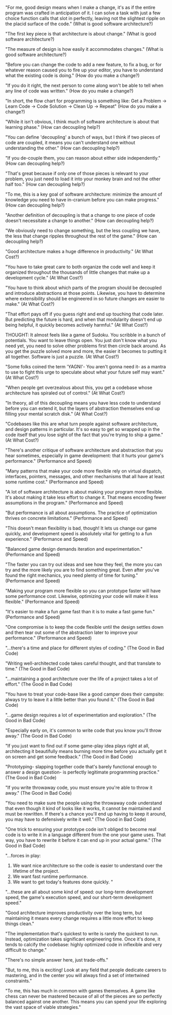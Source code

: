 "For me, good design means when I make a change, it's as if the entire program was crafted in anticipation of it. I can solve a task with just a few choice function calls that slot in perfectly, leaving not the slightest ripple on the placid surface of the code." (What is good software architecture?)

"The first key piece is that architecture is about change." (What is good software architecture?)

"The measure of design is how easily it accommodates changes." (What is good software architecture?)

"Before you can change the code to add a new feature, to fix a bug, or for whatever reason caused you to fire up your editor, you have to understand what the existing code is doing." (How do you make a change?)

"If you do it right, the next person to come along won't be able to tell when any line of code was written." (How do you make a change?)

"In short, the flow chart for programming is something like: 
Get a Problem -> Learn Code -> Code Solution -> Clean Up -> Repeat" (How do you make a change?)

"While it isn't obvious, I think much of software architecture is about that learning phase." (How can decoupling help?)

"You can define 'decoupling' a bunch of ways, but I think if two pieces of code are coupled, it means you can't understand one without understanding the other." (How can decoupling help?)

"If you de-couple them, you can reason about either side independently." (How can decoupling help?)

"That's great because if only one of those pieces is relevant to your problem, you just need to load it into your monkey brain and not the other half too." (How can decoupling help?)

"To me, this is a key goal of software architecture: minimize the amount of knowledge you need to have in-cranium before you can make progress." (How can decoupling help?)

"Another definition of decoupling is that a change to one piece of code doesn't necessitate a change to another." (How can decoupling help?)

"We obviously need to change something, but the less coupling we have, the less that change ripples throughout the rest of the game." (How can decoupling help?)

"Good architecture makes a huge difference in productivity." (At What Cost?)

"You have to take great care to both organize the code well and keep it organized throughout the thousands of little changes that make up a development cycle." (At What Cost?)

"You have to think about which parts of the program should be decoupled and introduce abstractions at those points. Likewise, you have to determine where extensibility should be engineered in so future changes are easier to make." (At What Cost?)

"That effort pays off if you guess right and end up touching that code later. But predicting the future is hard, and when that modularity doesn't end up being helpful, it quickly becomes actively harmful." (At What Cost?)

THOUGHT: It almost feels like a game of Sudoku. You scribble in a bunch of potentials. You want to leave things open. You just don't know what you need yet, you need to solve other problems first then circle back around. As you get the puzzle solved more and more, the easier it becomes to putting it all together. Software is just a puzzle. (At What Cost?)

"Some folks coined the term 'YAGNI'- You aren't gonna need it- as a mantra to use to fight this urge to speculate about what your future self may want." (At What Cost?)

"When people get overzealous about this, you get a codebase whose architecture has spiraled out of control." (At What Cost?)

"In theory, all of this decoupling means you have less code to understand before you can extend it, but the layers of abstraction themselves end up filling your mental scratch disk." (At What Cost?)

"Codebases like this are what turn people against software architecture, and design patterns in particular. It's so easy to get so wrapped up in the code itself that you lose sight of the fact that you're trying to ship a game." (At What Cost?)

"There's another critique of software architecture and abstraction that you hear sometimes, especially in game development: that it hurts your game's performance." (Performance and Speed)

"Many patterns that make your code more flexible rely on virtual dispatch, interfaces, pointers, messages, and other mechanisms that all have at least some runtime cost." (Performance and Speed)

"A lot of software architecture is about making your program more flexible. It's about making it take less effort to change it. That means encoding fewer assumptions in the program." (Performance and Speed)

"But performance is all about assumptions. The practice of optimization thrives on concrete limitations." (Performance and Speed)

"This doesn't mean flexibility is bad, though! It lets us change our game quickly, and development speed is absolutely vital for getting to a fun experience." (Performance and Speed)

"Balanced game design demands iteration and experimentation." (Performance and Speed)

"The faster you can try out ideas and see how they feel, the more you can try and the more likely you are to find something great. Even after you've found the right mechanics, you need plenty of time for tuning." (Performance and Speed)

"Making your program more flexible so you can prototype faster will have some performance cost. Likewise, optimizing your code will make it less flexible." (Performance and Speed)

"It's easier to make a fun game fast than it is to make a fast game fun." (Performance and Speed)

"One compromise is to keep the code flexible until the design settles down and then tear out some of the abstraction later to improve your performance." (Performance and Speed)

"...there's a time and place for different styles of coding." (The Good in Bad Code)

"Writing well-architected code takes careful thought, and that translate to time." (The Good in Bad Code)

"...maintaining a good architecture over the life of a project takes a lot of effort." (The Good in Bad Code)

"You have to treat your code-base like a good camper does their campsite: always try to leave it a little better than you found it." (The Good in Bad Code)

"...game design requires a lot of experimentation and exploration." (The Good in Bad Code)

"Especially early on, it's common to write code that you know you'll throw away." (The Good in Bad Code)

"If you just want to find out if some game-play idea plays right at all, architecting it beautifully means burning more time before you actually get it on screen and get some feedback." (The Good in Bad Code)

"Prototyping- slapping together code that's barely functional enough to answer a design question- is perfectly legitimate programming practice." (The Good in Bad Code)

"If you write throwaway code, you must ensure you're able to throw it away." (The Good in Bad Code)

"You need to make sure the people using the throwaway code understand that even though it kind of looks like it works, it cannot be maintained and must be rewritten. If there's a chance you'll end up having to keep it around, you may have to defensively write it well." (The Good in Bad Code)

"One trick to ensuring your prototype code isn't obliged to become real code is to write it in a language different from the one your game uses. That way, you have to rewrite it before it can end up in your actual game." (The Good in Bad Code)

"...forces in play:
1. We want nice architecture so the code is easier to understand over the lifetime of the project.
2. We want fast runtime performance.
3. We want to get today's features done quickly.
"

"...these are all about some kind of speed: our long-term development speed, the game's execution speed, and our short-term development speed."

"Good architecture improves productivity over the long term, but maintaining it means every change requires a little more effort to keep things clean."

"The implementation that's quickest to write is rarely the quickest to run. Instead, optimization takes significant engineering time. Once it's done, it tends to calcify the codebase: highly optimized code in inflexible and very difficult to change."

"There's no simple answer here, just trade-offs."

"But, to me, this is exciting! Look at any field that people dedicate careers to mastering, and in the center you will always find a set of intertwined constraints."

"To me, this has much in common with games themselves. A game like chess can never be mastered because of all of the pieces are so perfectly balanced against one another. This means you can spend your life exploring the vast space of viable strategies."